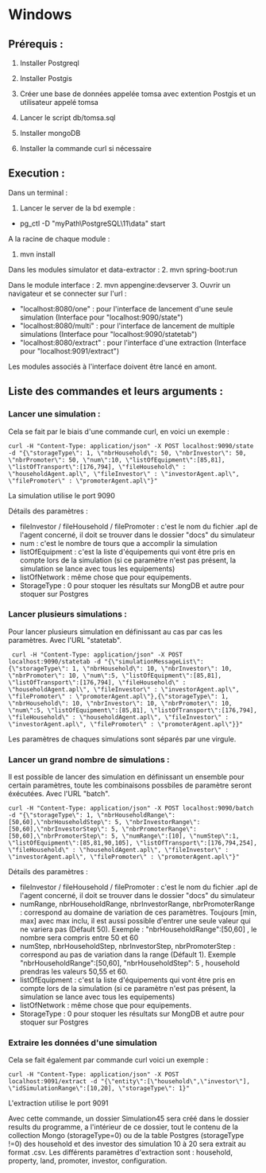 # Windows

## Prérequis :

1. Installer Postgreql
2. Installer Postgis
3. Créer une base de données appelée tomsa avec extention Postgis et un utilisateur appelé tomsa
4. Lancer le script db/tomsa.sql

5. Installer mongoDB

6. Installer la commande curl si nécessaire

## Execution :
Dans un terminal :
1. Lancer le server de la bd exemple :
 - pg_ctl -D "myPath\PostgreSQL\11\data" start
 
A la racine de chaque module :
1. mvn install

Dans les modules simulator et data-extractor :
2. mvn spring-boot:run

Dans le module interface :
2. mvn appengine:devserver
3. Ouvrir un navigateur et se connecter sur l'url :
 -  "localhost:8080/one" : pour l'interface de lancement d'une seule simulation (Interface pour "localhost:9090/state")
 -  "localhost:8080/multi" : pour l'interface de lancement de multiple simulations (Interface pour "localhost:9090/statetab")
 -  "localhost:8080/extract" : pour l'interface d'une extraction (Interface pour "localhost:9091/extract")
 
 Les modules associés à l'interface doivent être lancé en amont.

## Liste des commandes et leurs arguments :

### Lancer une simulation :

Cela se fait par le biais d'une commande curl, en voici un exemple :
```
curl -H "Content-Type: application/json" -X POST localhost:9090/state -d "{\"storageType\": 1, \"nbrHousehold\": 50, \"nbrInvestor\": 50, \"nbrPromoter\": 50, \"num\":10, \"listOfEquipment\":[85,81], \"listOfTransport\":[176,794], \"fileHousehold\" : \"householdAgent.apl\", \"fileInvestor\" : \"investorAgent.apl\", \"filePromoter\" : \"promoterAgent.apl\"}"

```
La simulation utilise le port 9090

Détails des paramètres :
  - fileInvestor / fileHousehold / filePromoter : c'est le nom du fichier .apl de l'agent concerné, il doit se trouver dans le dossier "docs" du simulateur
  - num : c'est le nombre de tours que a accomplir la simulation  
  - listOfEquipment : c'est la liste d'équipements qui vont être pris en compte lors de la simulation (si ce paramètre n'est pas présent, la simulation se lance avec tous les equipements)  
  - listOfNetwork : même chose que pour equipements.  
  - StorageType : 0 pour stoquer les résultats sur MongDB et autre pour stoquer sur Postgres
  
 ### Lancer plusieurs simulations :
 Pour lancer plusieurs simulation en définissant au cas par cas les paramètres. Avec l'URL "statetab".
```
 curl -H "Content-Type: application/json" -X POST localhost:9090/statetab -d "{\"simulationMessageList\":{\"storageType\": 1, \"nbrHousehold\": 10, \"nbrInvestor\": 10, \"nbrPromoter\": 10, \"num\":5, \"listOfEquipment\":[85,81], \"listOfTransport\":[176,794], \"fileHousehold\" : \"householdAgent.apl\", \"fileInvestor\" : \"investorAgent.apl\", \"filePromoter\" : \"promoterAgent.apl\"},{\"storageType\": 1, \"nbrHousehold\": 10, \"nbrInvestor\": 10, \"nbrPromoter\": 10, \"num\":5, \"listOfEquipment\":[85,81], \"listOfTransport\":[176,794], \"fileHousehold\" : \"householdAgent.apl\", \"fileInvestor\" : \"investorAgent.apl\", \"filePromoter\" : \"promoterAgent.apl\"}}"
```
Les paramètres de chaques simulations sont séparés par une virgule.

 ### Lancer un grand nombre de simulations :
 Il est possible de lancer des simulation en définissant un ensemble pour certain paramètres, toute les combinaisons possbiles de paramètre seront éxécutées. Avec l'URL "batch".
 ```
curl -H "Content-Type: application/json" -X POST localhost:9090/batch -d "{\"storageType\": 1, \"nbrHouseholdRange\": [50,60],\"nbrHouseholdStep\": 5, \"nbrInvestorRange\": [50,60],\"nbrInvestorStep\": 5, \"nbrPromoterRange\": [50,60],\"nbrPromoterStep\": 5, \"numRange\":[10], \"numStep\":1, \"listOfEquipment\":[85,81,90,105], \"listOfTransport\":[176,794,254], \"fileHousehold\" : \"householdAgent.apl\", \"fileInvestor\" : \"investorAgent.apl\", \"filePromoter\" : \"promoterAgent.apl\"}"

 ```
 Détails des paramètres :
   - fileInvestor / fileHousehold / filePromoter : c'est le nom du fichier .apl de l'agent concerné, il doit se trouver dans le dossier "docs" du simulateur
   - numRange, nbrHouseholdRange, nbrInvestorRange, nbrPromoterRange : correspond au domaine de variation de ces paramètres. Toujours [min, max] avec max inclu, il est aussi possible d'entrer une seule valeur qui ne variera pas (Défault 50). Exemple : \"nbrHouseholdRange\":[50,60] , le nombre sera compris entre 50 et 60  
   - numStep, nbrHouseholdStep, nbrInvestorStep, nbrPromoterStep : correspond au pas de variation dans la range (Défault 1). Exemple  \"nbrHouseholdRange\":[50,60], \"nbrHouseholdStep\": 5 , household prendras les valeurs 50,55 et 60.
   - listOfEquipment : c'est la liste d'équipements qui vont être pris en compte lors de la simulation (si ce paramètre n'est pas présent, la simulation se lance avec tous les equipements)  
   - listOfNetwork : même chose que pour equipements.  
   - StorageType : 0 pour stoquer les résultats sur MongDB et autre pour stoquer sur Postgres
  
  
 ### Extraire les données d'une simulation
 
 Cela se fait également par commande curl voici un exemple :
```   
curl -H "Content-Type: application/json" -X POST localhost:9091/extract -d "{\"entity\":[\"household\",\"investor\"], \"idSimulationRange\":[10,20], \"storageType\": 1}"
```
L'extraction utilise le port 9091

Avec cette commande, un dossier Simulation45 sera créé dans le dossier results du programme, a l'intérieur de ce dossier, tout le contenu de la collection Mongo (storageType=0) ou de la table Postgres (storageType !=0) des household et des investor des simulation 10 à 20 sera extrait au format .csv.
Les différents paramètres d'extraction sont : household, property, land, promoter, investor, configuration.

